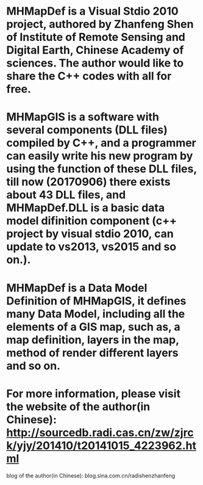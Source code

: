 # MHMapDef is a Visual Stdio 2010 project, authored by Zhanfeng Shen of Institute of Remote Sensing and Digital Earth, Chinese Academy of sciences. The author would like to share the C++ codes with all for free.
# MHMapGIS is a software with several components (DLL files) compiled by C++, and a programmer can easily write his new program by using the function of these DLL files, till now (20170906) there exists about 43 DLL files, and MHMapDef.DLL is a basic data model difinition component (c++ project by visual stdio 2010, can update to vs2013, vs2015 and so on.).
# MHMapDef is a Data Model Definition of MHMapGIS, it defines many Data Model, including all the elements of a GIS map, such as, a map definition, layers in the map, method of render different layers and so on.
# For more information, please visit the website of the author(in Chinese): http://sourcedb.radi.cas.cn/zw/zjrck/yjy/201410/t20141015_4223962.html
blog of the author(in Chinese): blog.sina.com.cn/radishenzhanfeng
